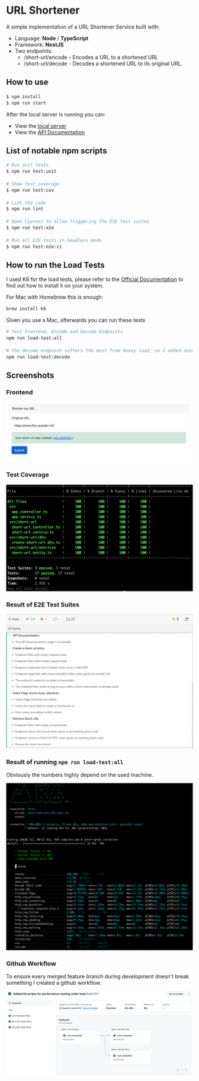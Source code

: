# URL Shortener

A simple implementation of a URL Shortener Service built with:
- Language: **Node** / **TypeScript**
- Framework: **NestJS**
- Two endpoints:
    - /short-url/encode - Encodes a URL to a shortened URL
    - /short-url/decode - Decodes a shortened URL to its original URL.

## How to use

```bash
$ npm install
$ npm run start
```

After the local server is running you can:

- View the [local server](http://localhost:3000/)
- View the [API Documentation](http://localhost:3000/docs/)

## List of notable npm scripts

```bash
# Run unit tests
$ npm run test:unit

# Show test coverage
$ npm run test:cov

# Lint the code
$ npm run lint

# Open Cypress to allow triggering the E2E test suites
$ npm run test:e2e

# Run all E2E tests in headless mode
$ npm run test:e2e:ci
```

## How to run the Load Tests

I used K6 for the load tests, please refer to the [Official Documentation](https://k6.io/docs/getting-started/installation/) to find out how to install it on your system.

For Mac with Homebrew this is enough:
```bash
brew install k6
```

Given you use a Mac, afterwards you can run these tests
```bash
# Test Frontend, Encode and Decode Endpoints
npm run load-test:all

# The decode endpoint suffers the most from heavy load, so I added another one specifically to ramp up load
npm run load-test:decode
```

## Screenshots

### Frontend

![](screenshots/frontend.png)

### Test Coverage
![](screenshots/test-coverage.png)

### Result of E2E Test Suites
![](screenshots/results-e2e.png)

### Result of running `npm run load-test:all`

Obviously the numbers highly depend on the used machine.

![](screenshots/load-test-all.png)

### Github Workflow

To ensure every merged feature branch during development doesn't break something
I created a github workflow.

![](screenshots/github-workflow.png)
